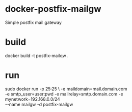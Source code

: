 # docker-postfix-mailgw
Simple postfix mail gateway 

# build

docker build -t postfix-mailqw .

# run
sudo docker run -p 25:25  \ 
  -e maildomain=mail.domain.com  
  -e smtp_user=user:pwd 
  -e mailrelay=smtp.domain.com 
  -e mynetwork=192.168.0.0/24  
  --name mailgw -d postfix-mailgw 
